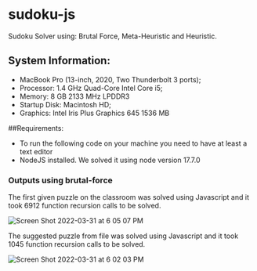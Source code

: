 
# sudoku-js
Sudoku Solver using: Brutal Force, Meta-Heuristic and Heuristic.

## System Information:
- MacBook Pro (13-inch, 2020, Two Thunderbolt 3 ports);
- Processor: 1.4 GHz Quad-Core Intel Core i5;
- Memory: 8 GB 2133 MHz LPDDR3
- Startup Disk: Macintosh HD;
- Graphics: Intel Iris Plus Graphics 645 1536 MB

##Requirements:

- To run the following code on your machine you need to have at least a text editor  
- NodeJS installed. We solved it using node version 17.7.0

### Outputs using brutal-force

The first given puzzle on the classroom was solved using Javascript and it took 6912 function recursion calls to be solved.

![Screen Shot 2022-03-31 at 6 05 07 PM](https://user-images.githubusercontent.com/45155140/161149224-420e5fa4-fe6c-4b32-93c4-2ad774ef8a8a.png)


The suggested puzzle from file was solved using Javascript and it took 1045 function recursion calls to be solved.

![Screen Shot 2022-03-31 at 6 02 03 PM](https://user-images.githubusercontent.com/45155140/161149073-3556e272-b4ee-48b0-94e4-a72b9217ca46.png)
